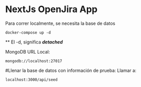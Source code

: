 # NextJs OpenJira App
Para correr localmente, se necesita la base de datos
```
docker-compose up -d
```

** El -d, significa ___detached___

MongoDB URL Local:
```
mongodb://localhost:27017
```

#Llenar la base de datos con información de prueba:
Llamar a:
```
localhost:3000/api/seed
```